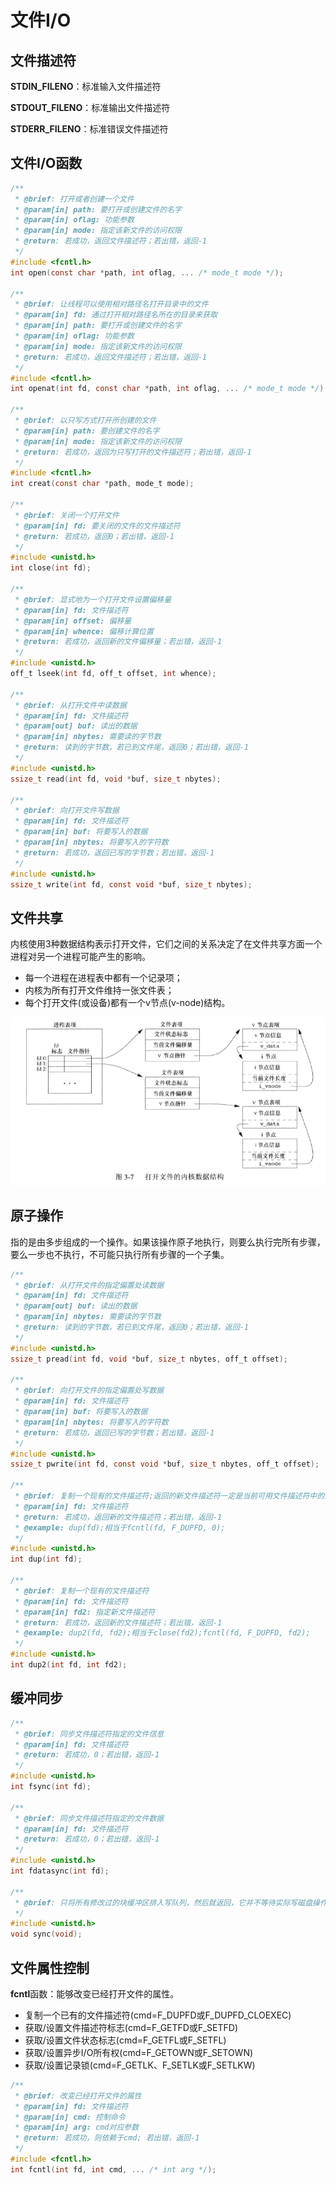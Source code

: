 

# 文件I/O

## 文件描述符

**STDIN_FILENO**：标准输入文件描述符

**STDOUT_FILENO**：标准输出文件描述符

**STDERR_FILENO**：标准错误文件描述符

## 文件I/O函数

```c
/**
 * @brief: 打开或者创建一个文件
 * @param[in] path: 要打开或创建文件的名字
 * @param[in] oflag: 功能参数
 * @param[in] mode: 指定该新文件的访问权限
 * @return: 若成功，返回文件描述符；若出错，返回-1
 */
#include <fcntl.h>
int open(const char *path, int oflag, ... /* mode_t mode */);

/**
 * @brief: 让线程可以使用相对路径名打开目录中的文件
 * @param[in] fd: 通过打开相对路径名所在的目录来获取
 * @param[in] path: 要打开或创建文件的名字
 * @param[in] oflag: 功能参数
 * @param[in] mode: 指定该新文件的访问权限
 * @return: 若成功，返回文件描述符；若出错，返回-1
 */
#include <fcntl.h>
int openat(int fd, const char *path, int oflag, ... /* mode_t mode */)

/**
 * @brief: 以只写方式打开所创建的文件
 * @param[in] path: 要创建文件的名字
 * @param[in] mode: 指定该新文件的访问权限
 * @return: 若成功，返回为只写打开的文件描述符；若出错，返回-1
 */
#include <fcntl.h>
int creat(const char *path, mode_t mode);

/**
 * @brief: 关闭一个打开文件
 * @param[in] fd: 要关闭的文件的文件描述符
 * @return: 若成功，返回0；若出错，返回-1
 */
#include <unistd.h>
int close(int fd);

/**
 * @brief: 显式地为一个打开文件设置偏移量
 * @param[in] fd: 文件描述符
 * @param[in] offset: 偏移量
 * @param[in] whence: 偏移计算位置
 * @return: 若成功，返回新的文件偏移量；若出错，返回-1
 */
#include <unistd.h>
off_t lseek(int fd, off_t offset, int whence);

/**
 * @brief: 从打开文件中读数据
 * @param[in] fd: 文件描述符
 * @param[out] buf: 读出的数据
 * @param[in] nbytes: 需要读的字节数
 * @return: 读到的字节数，若已到文件尾，返回0；若出错，返回-1
 */
#include <unistd.h>
ssize_t read(int fd, void *buf, size_t nbytes);

/**
 * @brief: 向打开文件写数据
 * @param[in] fd: 文件描述符
 * @param[in] buf: 将要写入的数据
 * @param[in] nbytes: 将要写入的字符数
 * @return: 若成功，返回已写的字节数；若出错，返回-1
 */
#include <unistd.h>
ssize_t write(int fd, const void *buf, size_t nbytes);
```

## 文件共享

​		内核使用3种数据结构表示打开文件，它们之间的关系决定了在文件共享方面一个进程对另一个进程可能产生的影响。

* 每一个进程在进程表中都有一个记录项；
* 内核为所有打开文件维持一张文件表；
* 每个打开文件(或设备)都有一个v节点(v-node)结构。

![](../res/文件共享.png)

## 原子操作

​		指的是由多步组成的一个操作。如果该操作原子地执行，则要么执行完所有步骤，要么一步也不执行，不可能只执行所有步骤的一个子集。

```c
/**
 * @brief: 从打开文件的指定偏置处读数据
 * @param[in] fd: 文件描述符
 * @param[out] buf: 读出的数据
 * @param[in] nbytes: 需要读的字节数
 * @return: 读到的字节数，若已到文件尾，返回0；若出错，返回-1
 */
#include <unistd.h>
ssize_t pread(int fd, void *buf, size_t nbytes, off_t offset);

/**
 * @brief: 向打开文件的指定偏置处写数据
 * @param[in] fd: 文件描述符
 * @param[in] buf: 将要写入的数据
 * @param[in] nbytes: 将要写入的字符数
 * @return: 若成功，返回已写的字节数；若出错，返回-1
 */
#include <unistd.h>
ssize_t pwrite(int fd, const void *buf, size_t nbytes, off_t offset);

/**
 * @brief: 复制一个现有的文件描述符;返回的新文件描述符一定是当前可用文件描述符中的最小数值
 * @param[in] fd: 文件描述符
 * @return: 若成功，返回新的文件描述符；若出错，返回-1
 * @example: dup(fd);相当于fcntl(fd, F_DUPFD, 0);
 */
#include <unistd.h>
int dup(int fd);

/**
 * @brief: 复制一个现有的文件描述符
 * @param[in] fd: 文件描述符
 * @param[in] fd2: 指定新文件描述符
 * @return: 若成功，返回新的文件描述符；若出错，返回-1
 * @example: dup2(fd, fd2);相当于close(fd2);fcntl(fd, F_DUPFD, fd2);
 */
#include <unistd.h>
int dup2(int fd, int fd2);
```

## 缓冲同步

```c
/**
 * @brief: 同步文件描述符指定的文件信息
 * @param[in] fd: 文件描述符
 * @return: 若成功，0；若出错，返回-1
 */
#include <unistd.h>
int fsync(int fd);

/**
 * @brief: 同步文件描述符指定的文件数据
 * @param[in] fd: 文件描述符
 * @return: 若成功，0；若出错，返回-1
 */
#include <unistd.h>
int fdatasync(int fd);

/**
 * @brief: 只将所有修改过的块缓冲区排入写队列，然后就返回，它并不等待实际写磁盘操作结束。
 */
#include <unistd.h>
void sync(void);
```

## 文件属性控制

**fcntl**函数：能够改变已经打开文件的属性。

* 复制一个已有的文件描述符(cmd=F_DUPFD或F_DUPFD_CLOEXEC)
* 获取/设置文件描述符标志(cmd=F_GETFD或F_SETFD)
* 获取/设置文件状态标志(cmd=F_GETFL或F_SETFL)
* 获取/设置异步I/O所有权(cmd=F_GETOWN或F_SETOWN)
* 获取/设置记录锁(cmd=F_GETLK、F_SETLK或F_SETLKW)

```c
/**
 * @brief: 改变已经打开文件的属性
 * @param[in] fd: 文件描述符
 * @param[in] cmd: 控制命令
 * @param[in] arg: cmd对应参数
 * @return: 若成功，则依赖于cmd; 若出错，返回-1
 */
#include <fcntl.h>
int fcntl(int fd, int cmd, ... /* int arg */);
```

